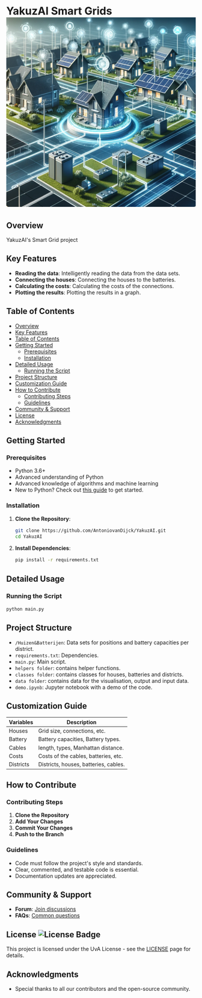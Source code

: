 
# YakuzAI Smart Grids![YakuzAI Logo](data/assets/smart_grids1.png)


## Overview

YakuzAI's Smart Grid project


## Key Features

- **Reading the data**: Intelligently reading the data from the data sets.
- **Connecting the houses**: Connecting the houses to the batteries.
- **Calculating the costs**: Calculating the costs of the connections.
- **Plotting the results**: Plotting the results in a graph.

## Table of Contents
- [Overview](#overview)
- [Key Features](#key-features)
- [Table of Contents](#table-of-contents)
- [Getting Started](#getting-started)
  - [Prerequisites](#prerequisites)
  - [Installation](#installation)
- [Detailed Usage](#detailed-usage)
   - [Running the Script](#running-the-script)
- [Project Structure](#project-structure)
- [Customization Guide](#customization-guide)
- [How to Contribute](#how-to-contribute)
  - [Contributing Steps](#contributing-steps)
  - [Guidelines](#guidelines)
- [Community & Support](#community--support)
- [License](#license-)
- [Acknowledgments](#acknowledgments)

## Getting Started

### Prerequisites

- Python 3.6+
- Advanced understanding of Python
- Advanced knowledge of algorithms and machine learning
- New to Python? Check out [this guide](https://www.proglab.nl) to get started.

### Installation

1. **Clone the Repository**:
   ```bash
   git clone https://github.com/AntoniovanDijck/YakuzAI.git
   cd YakuzAI
   ```

2. **Install Dependencies**:
   ```bash
   pip install -r requirements.txt
   ```

## Detailed Usage

### Running the Script

```bash
python main.py
```

## Project Structure 

- `/Huizen&Batterijen`: Data sets for positions and battery capacities per district.
- `requirements.txt`: Dependencies.
- `main.py`: Main script.
- `helpers folder`: contains helper functions.
- `classes folder`: contains classes for houses, batteries and districts.
- `data folder`: contains data for the visualisation, output and input data.
- `demo.ipynb`: Jupyter notebook with a demo of the code.


## Customization Guide

| Variables              | Description                              |
| ---------------------- | ---------------------------------------- |
| Houses                 | Grid size, connections, etc.             | 
| Battery                | Battery capacities, Battery types.       | 
| Cables                 | length, types, Manhattan distance.       |
| Costs                  | Costs of the cables, batteries, etc.     |
| Districts              | Districts, houses, batteries, cables.    | 

## How to Contribute

### Contributing Steps

1. **Clone the Repository**
2. **Add Your Changes**
3. **Commit Your Changes**
4. **Push to the Branch**

### Guidelines

- Code must follow the project's style and standards.
- Clear, commented, and testable code is essential.
- Documentation updates are appreciated.

## Community & Support

- **Forum**: [Join discussions](https://student.uva.nl)
- **FAQs**: [Common questions](https://www.uva.nl/onderwijs/bachelor/inschrijven/doe-mee-aan-uva-matching/veelgestelde-vragen/veelgestelde-vragen.html)

## License ![License Badge](https://img.shields.io/badge/License-Hippocratic_3.0-lightgrey.svg)

This project is licensed under the UvA License - see the [LICENSE](https://uba.uva.nl/en/support/open-data/licences/licences.html) page for details.

## Acknowledgments

- Special thanks to all our contributors and the open-source community. 
